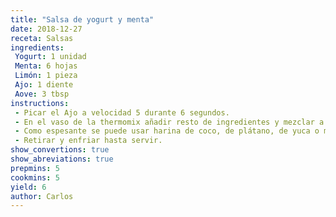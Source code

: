 ```yaml
---
title: "Salsa de yogurt y menta"
date: 2018-12-27
receta: Salsas
ingredients:
 Yogurt: 1 unidad
 Menta: 6 hojas
 Limón: 1 pieza
 Ajo: 1 diente
 Aove: 3 tbsp
instructions:
 - Picar el Ajo a velocidad 5 durante 6 segundos.
 - En el vaso de la thermomix añadir resto de ingredientes y mezclar a velocidad 6 durante 15 segundos.
 - Como espesante se puede usar harina de coco, de plátano, de yuca o maicena de maíz.
 - Retirar y enfriar hasta servir.
show_convertions: true
show_abreviations: true
prepmins: 5
cookmins: 5
yield: 6
author: Carlos
---
```

<!--stackedit_data:
eyJoaXN0b3J5IjpbODQzNTE1NTQ4XX0=
-->